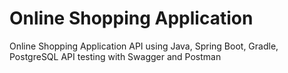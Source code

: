 # Online Shopping Application

Online Shopping Application API using Java, Spring Boot, Gradle, PostgreSQL
API testing with Swagger and Postman
